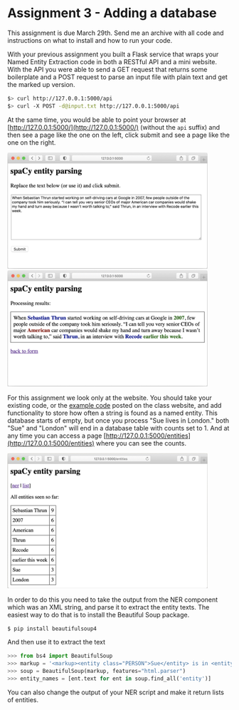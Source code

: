 # Assignment 3 - Adding a database

This assignment is due March 29th. Send me an archive with all code and instructions on what to install and how to run your code.

With your previous assignment you built a Flask service that wraps your Named Entity Extraction code in both a RESTful API and a mini website. With the API you were able to send a GET request that returns some boilerplate and a POST request to parse an input file with plain text and get the marked up version.

```bash
$> curl http://127.0.0.1:5000/api
$> curl -X POST -d@input.txt http://127.0.0.1:5000/api
```

At the same time, you would be able to point your browser at [http://127.0.0.1:5000/](http://127.0.0.1:5000/) (without the `api` suffix) and then see a page like the one on the left, click submit and see a page like the one on the right.

<img src="assignment3-image1.png" width="450">&nbsp;
<img src="assignment3-image2.png" width="450">

For this assignment we look only at the website. You should take your existing code, or the [example code](https://github.com/marcverhagen/CS138A/blob/main/code/assignments/part2-flask) posted on the class website, and add functionality to store how often a string is found as a named entity. This database starts of empty, but once you process "Sue lives in London." both "Sue" and "London" will end in a database table with counts set to 1. And at any time you can access a page [http://127.0.0.1:5000/entities](http://127.0.0.1:5000/entities) where you can see the counts.

<img src="assignment3-image3.png" width="450">&nbsp;

In order to do this you need to take the output from the NER component which was an XML string, and parse it to extract the entity texts. The easiest way to do that is to install the Beautiful Soup package.

```bash
$ pip install beautifulsoup4
```

And then use it to extract the text

```python
>>> from bs4 import BeautifulSoup
>>> markup = '<markup><entity class="PERSON">Sue</entity> is in <entity class="GPE">London</entity>.</markup>'
>>> soup = BeautifulSoup(markup, features="html.parser")
>>> entity_names = [ent.text for ent in soup.find_all('entity')]
```

You can also change the output of your NER script and make it return lists of entities.
